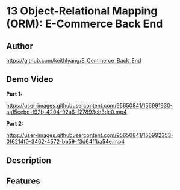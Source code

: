 # 13 Object-Relational Mapping (ORM): E-Commerce Back End

## Author

https://github.com/keithlyang/E_Commerce_Back_End

## Demo Video

**Part 1:**

https://user-images.githubusercontent.com/95650841/156991930-aa15cebd-f92b-4204-92a6-f27893eb3dc0.mp4

**Part 2:**

https://user-images.githubusercontent.com/95650841/156992353-0f6214f0-3462-4572-bb59-f3d64ffba54e.mp4

## Description



## Features

